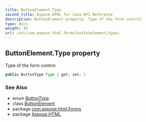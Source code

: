 ```yaml
---
title: ButtonElement.Type
second_title: Aspose.HTML for Java API Reference
description: ButtonElement property. Type of the form control
type: docs
weight: 30
url: /net/com.aspose.html.forms/buttonelement/type/
---
```

## ButtonElement.Type property

Type of the form control.

```java
public ButtonType Type { get; set; }
```

### See Also

* enum [ButtonType](../../buttontype/)
* class [ButtonElement](../)
* package [com.aspose.html.Forms](../../buttonelement/)
* package [Aspose.HTML](../../../)
